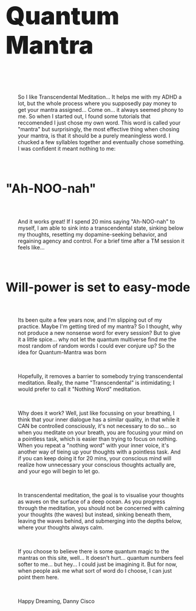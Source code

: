 # Quantum Mantra

So I like Transcendental Meditation... It helps me with my ADHD a lot, but the whole process where you supposedly pay money to get your mantra assigned... Come on... it always seemed phony to me. So when I started out, I found some tutorials that reccomended I just chose my own word. This word is called your "mantra" but surprisingly, the most effective thing when chosing your mantra, is that it should be a purely meaningless word. I chucked a few syllables together and eventually chose something. I was confident it meant nothing to me:

## "Ah-NOO-nah"

And it works great! If I spend 20 mins saying "Ah-NOO-nah" to myself, I am able to sink into a transcendental state, sinking below my thoughts, resetting my dopamine-seeking behavior, and regaining agency and control. For a brief time after a TM session it feels like...

## Will-power is set to easy-mode

Its been quite a few years now, and I'm slipping out of my practice. Maybe I'm getting tired of my mantra? So I thought, why not produce a new nonsense word for every session? But to give it a little spice... why not let the quantum multiverse find me the most random of random words I could ever conjure up? So the idea for Quantum-Mantra was born

Hopefully, it removes a barrier to somebody trying transcendental meditation. Really, the name "Transcendental" is intimidating; I would prefer to call it "Nothing Word" meditation.

Why does it work? Well, just like focussing on your breathing, I think that your inner dialogue has a similar quality, in that while it CAN be controlled consciously, it's not necessary to do so... so when you meditate on your breath, you are focusing your mind on a pointless task, which is easier than trying to focus on nothing. When you repeat a "nothing word" with your inner voice, it's another way of tieing up your thoughts with a pointless task. And if you can keep doing it for 20 mins, your conscious mind will realize how unnecessary your conscious thoughts actually are, and your ego will begin to let go.

In transcendental meditation, the goal is to visualise your thoughts as waves on the surface of a deep ocean. As you progress through the meditation, you should not be concerned with calming your thoughts (the waves) but instead, sinking beneath them, leaving the waves behind, and submerging into the depths below, where your thoughts always calm.

If you choose to believe there is some quantum magic to the mantras on this site, well... It doesn't hurt... quantum numbers feel softer to me... but hey... I could just be imagining it. But for now, when people ask me what sort of word do I choose, I can just point them here.

Happy Dreaming,
Danny Cisco

<style>
h1 {
font-size: 4rem;
font-weight: 900;
padding-bottom: 3rem;
padding-top: 64px;
}

h2 {
font-size: 2rem;
padding-bottom: 2rem;

}
p {
    padding-left: 2rem;
    padding-right: 2rem;
    padding-bottom: 2rem;
    max-width: 65ch;
}
</style>
